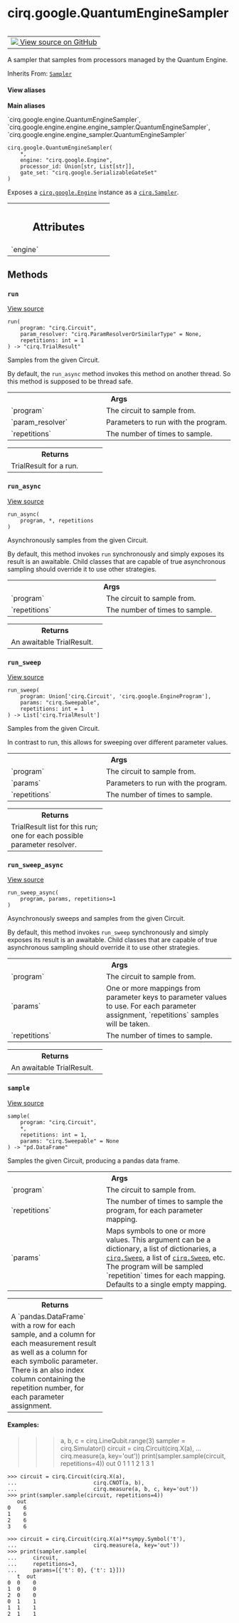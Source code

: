 <div itemscope itemtype="http://developers.google.com/ReferenceObject">
<meta itemprop="name" content="cirq.google.QuantumEngineSampler" />
<meta itemprop="path" content="Stable" />
<meta itemprop="property" content="__init__"/>
<meta itemprop="property" content="run"/>
<meta itemprop="property" content="run_async"/>
<meta itemprop="property" content="run_sweep"/>
<meta itemprop="property" content="run_sweep_async"/>
<meta itemprop="property" content="sample"/>
</div>

# cirq.google.QuantumEngineSampler

<!-- Insert buttons and diff -->

<table class="tfo-notebook-buttons tfo-api" align="left">

<td>
  <a target="_blank" href="https://github.com/quantumlib/cirq/tree/master/cirq/google/engine/engine_sampler.py">
    <img src="https://www.tensorflow.org/images/GitHub-Mark-32px.png" />
    View source on GitHub
  </a>
</td>
</table>



A sampler that samples from processors managed by the Quantum Engine.

Inherits From: [`Sampler`](../../cirq/work/Sampler.md)

<section class="expandable">
  <h4 class="showalways">View aliases</h4>
  <p>
<b>Main aliases</b>
<p>`cirq.google.engine.QuantumEngineSampler`, `cirq.google.engine.engine.engine_sampler.QuantumEngineSampler`, `cirq.google.engine.engine_sampler.QuantumEngineSampler`</p>
</p>
</section>

<pre class="devsite-click-to-copy prettyprint lang-py tfo-signature-link">
<code>cirq.google.QuantumEngineSampler(
    *,
    engine: "cirq.google.Engine",
    processor_id: Union[str, List[str]],
    gate_set: "cirq.google.SerializableGateSet"
)
</code></pre>



<!-- Placeholder for "Used in" -->

Exposes a <a href="../../cirq/google/Engine.md"><code>cirq.google.Engine</code></a> instance as a <a href="../../cirq/work/Sampler.md"><code>cirq.Sampler</code></a>.



<!-- Tabular view -->
 <table class="responsive fixed orange">
<colgroup><col width="214px"><col></colgroup>
<tr><th colspan="2"><h2 class="add-link">Attributes</h2></th></tr>

<tr>
<td>
`engine`
</td>
<td>

</td>
</tr>
</table>



## Methods

<h3 id="run"><code>run</code></h3>

<a target="_blank" href="https://github.com/quantumlib/cirq/tree/master/cirq/work/sampler.py">View source</a>

<pre class="devsite-click-to-copy prettyprint lang-py tfo-signature-link">
<code>run(
    program: "cirq.Circuit",
    param_resolver: "cirq.ParamResolverOrSimilarType" = None,
    repetitions: int = 1
) -> "cirq.TrialResult"
</code></pre>

Samples from the given Circuit.

By default, the `run_async` method invokes this method on another
thread. So this method is supposed to be thread safe.

<!-- Tabular view -->
 <table class="responsive fixed orange">
<colgroup><col width="214px"><col></colgroup>
<tr><th colspan="2">Args</th></tr>

<tr>
<td>
`program`
</td>
<td>
The circuit to sample from.
</td>
</tr><tr>
<td>
`param_resolver`
</td>
<td>
Parameters to run with the program.
</td>
</tr><tr>
<td>
`repetitions`
</td>
<td>
The number of times to sample.
</td>
</tr>
</table>



<!-- Tabular view -->
 <table class="responsive fixed orange">
<colgroup><col width="214px"><col></colgroup>
<tr><th colspan="2">Returns</th></tr>
<tr class="alt">
<td colspan="2">
TrialResult for a run.
</td>
</tr>

</table>



<h3 id="run_async"><code>run_async</code></h3>

<a target="_blank" href="https://github.com/quantumlib/cirq/tree/master/cirq/work/sampler.py">View source</a>

<pre class="devsite-click-to-copy prettyprint lang-py tfo-signature-link">
<code>run_async(
    program, *, repetitions
)
</code></pre>

Asynchronously samples from the given Circuit.

By default, this method invokes `run` synchronously and simply exposes
its result is an awaitable. Child classes that are capable of true
asynchronous sampling should override it to use other strategies.

<!-- Tabular view -->
 <table class="responsive fixed orange">
<colgroup><col width="214px"><col></colgroup>
<tr><th colspan="2">Args</th></tr>

<tr>
<td>
`program`
</td>
<td>
The circuit to sample from.
</td>
</tr><tr>
<td>
`repetitions`
</td>
<td>
The number of times to sample.
</td>
</tr>
</table>



<!-- Tabular view -->
 <table class="responsive fixed orange">
<colgroup><col width="214px"><col></colgroup>
<tr><th colspan="2">Returns</th></tr>
<tr class="alt">
<td colspan="2">
An awaitable TrialResult.
</td>
</tr>

</table>



<h3 id="run_sweep"><code>run_sweep</code></h3>

<a target="_blank" href="https://github.com/quantumlib/cirq/tree/master/cirq/google/engine/engine_sampler.py">View source</a>

<pre class="devsite-click-to-copy prettyprint lang-py tfo-signature-link">
<code>run_sweep(
    program: Union['cirq.Circuit', 'cirq.google.EngineProgram'],
    params: "cirq.Sweepable",
    repetitions: int = 1
) -> List['cirq.TrialResult']
</code></pre>

Samples from the given Circuit.

In contrast to run, this allows for sweeping over different parameter
values.

<!-- Tabular view -->
 <table class="responsive fixed orange">
<colgroup><col width="214px"><col></colgroup>
<tr><th colspan="2">Args</th></tr>

<tr>
<td>
`program`
</td>
<td>
The circuit to sample from.
</td>
</tr><tr>
<td>
`params`
</td>
<td>
Parameters to run with the program.
</td>
</tr><tr>
<td>
`repetitions`
</td>
<td>
The number of times to sample.
</td>
</tr>
</table>



<!-- Tabular view -->
 <table class="responsive fixed orange">
<colgroup><col width="214px"><col></colgroup>
<tr><th colspan="2">Returns</th></tr>
<tr class="alt">
<td colspan="2">
TrialResult list for this run; one for each possible parameter
resolver.
</td>
</tr>

</table>



<h3 id="run_sweep_async"><code>run_sweep_async</code></h3>

<a target="_blank" href="https://github.com/quantumlib/cirq/tree/master/cirq/work/sampler.py">View source</a>

<pre class="devsite-click-to-copy prettyprint lang-py tfo-signature-link">
<code>run_sweep_async(
    program, params, repetitions=1
)
</code></pre>

Asynchronously sweeps and samples from the given Circuit.

By default, this method invokes `run_sweep` synchronously and simply
exposes its result is an awaitable. Child classes that are capable of
true asynchronous sampling should override it to use other strategies.

<!-- Tabular view -->
 <table class="responsive fixed orange">
<colgroup><col width="214px"><col></colgroup>
<tr><th colspan="2">Args</th></tr>

<tr>
<td>
`program`
</td>
<td>
The circuit to sample from.
</td>
</tr><tr>
<td>
`params`
</td>
<td>
One or more mappings from parameter keys to parameter values
to use. For each parameter assignment, `repetitions` samples
will be taken.
</td>
</tr><tr>
<td>
`repetitions`
</td>
<td>
The number of times to sample.
</td>
</tr>
</table>



<!-- Tabular view -->
 <table class="responsive fixed orange">
<colgroup><col width="214px"><col></colgroup>
<tr><th colspan="2">Returns</th></tr>
<tr class="alt">
<td colspan="2">
An awaitable TrialResult.
</td>
</tr>

</table>



<h3 id="sample"><code>sample</code></h3>

<a target="_blank" href="https://github.com/quantumlib/cirq/tree/master/cirq/work/sampler.py">View source</a>

<pre class="devsite-click-to-copy prettyprint lang-py tfo-signature-link">
<code>sample(
    program: "cirq.Circuit",
    *,
    repetitions: int = 1,
    params: "cirq.Sweepable" = None
) -> "pd.DataFrame"
</code></pre>

Samples the given Circuit, producing a pandas data frame.


<!-- Tabular view -->
 <table class="responsive fixed orange">
<colgroup><col width="214px"><col></colgroup>
<tr><th colspan="2">Args</th></tr>

<tr>
<td>
`program`
</td>
<td>
The circuit to sample from.
</td>
</tr><tr>
<td>
`repetitions`
</td>
<td>
The number of times to sample the program, for each
parameter mapping.
</td>
</tr><tr>
<td>
`params`
</td>
<td>
Maps symbols to one or more values. This argument can be
a dictionary, a list of dictionaries, a <a href="../../cirq/study/Sweep.md"><code>cirq.Sweep</code></a>, a list of
<a href="../../cirq/study/Sweep.md"><code>cirq.Sweep</code></a>, etc. The program will be sampled `repetition`
times for each mapping. Defaults to a single empty mapping.
</td>
</tr>
</table>



<!-- Tabular view -->
 <table class="responsive fixed orange">
<colgroup><col width="214px"><col></colgroup>
<tr><th colspan="2">Returns</th></tr>
<tr class="alt">
<td colspan="2">
A `pandas.DataFrame` with a row for each sample, and a column for
each measurement result as well as a column for each symbolic
parameter. There is an also index column containing the repetition
number, for each parameter assignment.
</td>
</tr>

</table>



#### Examples:

>>> a, b, c = cirq.LineQubit.range(3)
>>> sampler = cirq.Simulator()
>>> circuit = cirq.Circuit(cirq.X(a),
...                        cirq.measure(a, key='out'))
>>> print(sampler.sample(circuit, repetitions=4))
   out
0    1
1    1
2    1
3    1

```
>>> circuit = cirq.Circuit(cirq.X(a),
...                        cirq.CNOT(a, b),
...                        cirq.measure(a, b, c, key='out'))
>>> print(sampler.sample(circuit, repetitions=4))
   out
0    6
1    6
2    6
3    6
```

```
>>> circuit = cirq.Circuit(cirq.X(a)**sympy.Symbol('t'),
...                        cirq.measure(a, key='out'))
>>> print(sampler.sample(
...     circuit,
...     repetitions=3,
...     params=[{'t': 0}, {'t': 1}]))
   t  out
0  0    0
1  0    0
2  0    0
0  1    1
1  1    1
2  1    1
```




